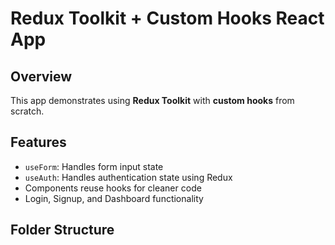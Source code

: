# Redux Toolkit + Custom Hooks React App

## Overview
This app demonstrates using **Redux Toolkit** with **custom hooks** from scratch.

## Features
- `useForm`: Handles form input state
- `useAuth`: Handles authentication state using Redux
- Components reuse hooks for cleaner code
- Login, Signup, and Dashboard functionality

## Folder Structure
